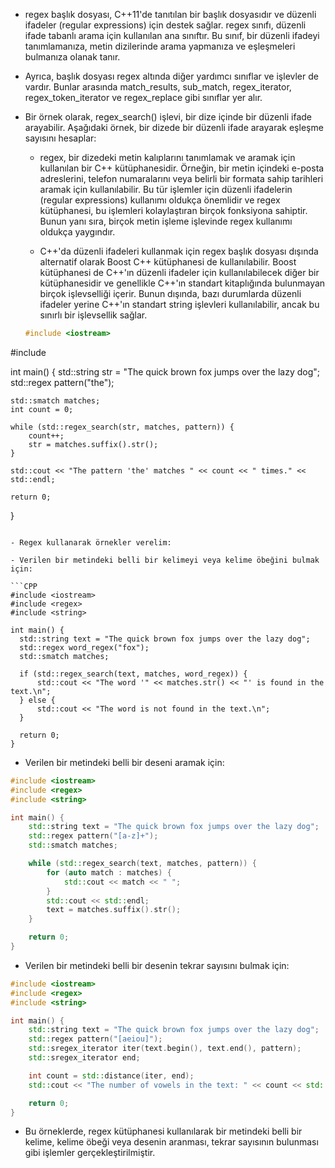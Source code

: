 - regex başlık dosyası, C++11'de tanıtılan bir başlık dosyasıdır ve düzenli ifadeler (regular expressions) için destek sağlar. regex sınıfı, düzenli ifade tabanlı arama için kullanılan ana sınıftır. Bu sınıf, bir düzenli ifadeyi tanımlamanıza, metin dizilerinde arama yapmanıza ve eşleşmeleri bulmanıza olanak tanır.

- Ayrıca, başlık dosyası regex altında diğer yardımcı sınıflar ve işlevler de vardır. Bunlar arasında match_results, sub_match, regex_iterator, regex_token_iterator ve regex_replace gibi sınıflar yer alır.

- Bir örnek olarak, regex_search() işlevi, bir dize içinde bir düzenli ifade arayabilir. Aşağıdaki örnek, bir dizede bir düzenli ifade arayarak eşleşme sayısını hesaplar:
  
  - regex, bir dizedeki metin kalıplarını tanımlamak ve aramak için kullanılan bir C++ kütüphanesidir. Örneğin, bir metin içindeki e-posta adreslerini, telefon numaralarını veya belirli bir formata sahip tarihleri aramak için kullanılabilir. Bu tür işlemler için düzenli ifadelerin (regular expressions) kullanımı oldukça önemlidir ve regex kütüphanesi, bu işlemleri kolaylaştıran birçok fonksiyona sahiptir. Bunun yanı sıra, birçok metin işleme işlevinde regex kullanımı oldukça yaygındır.
  
  - C++'da düzenli ifadeleri kullanmak için regex başlık dosyası dışında alternatif olarak Boost C++ kütüphanesi de kullanılabilir. Boost kütüphanesi de C++'ın düzenli ifadeler için kullanılabilecek diğer bir kütüphanesidir ve genellikle C++'ın standart kitaplığında bulunmayan birçok işlevselliği içerir. Bunun dışında, bazı durumlarda düzenli ifadeler yerine C++'ın standart string işlevleri kullanılabilir, ancak bu sınırlı bir işlevsellik sağlar.
  
  
  ```CPP
  #include <iostream>
#include <regex>

int main() {
    std::string str = "The quick brown fox jumps over the lazy dog";
    std::regex pattern("the");

    std::smatch matches;
    int count = 0;

    while (std::regex_search(str, matches, pattern)) {
        count++;
        str = matches.suffix().str();
    }

    std::cout << "The pattern 'the' matches " << count << " times." << std::endl;

    return 0;
}

  ```

- Regex kullanarak örnekler verelim:

- Verilen bir metindeki belli bir kelimeyi veya kelime öbeğini bulmak için:

```CPP
#include <iostream>
#include <regex>
#include <string>

int main() {
    std::string text = "The quick brown fox jumps over the lazy dog";
    std::regex word_regex("fox");
    std::smatch matches;

    if (std::regex_search(text, matches, word_regex)) {
        std::cout << "The word '" << matches.str() << "' is found in the text.\n";
    } else {
        std::cout << "The word is not found in the text.\n";
    }

    return 0;
}

```

- Verilen bir metindeki belli bir deseni aramak için:

```CPP
#include <iostream>
#include <regex>
#include <string>

int main() {
    std::string text = "The quick brown fox jumps over the lazy dog";
    std::regex pattern("[a-z]+");
    std::smatch matches;

    while (std::regex_search(text, matches, pattern)) {
        for (auto match : matches) {
            std::cout << match << " ";
        }
        std::cout << std::endl;
        text = matches.suffix().str();
    }

    return 0;
}

```

- Verilen bir metindeki belli bir desenin tekrar sayısını bulmak için:

```CPP
#include <iostream>
#include <regex>
#include <string>

int main() {
    std::string text = "The quick brown fox jumps over the lazy dog";
    std::regex pattern("[aeiou]");
    std::sregex_iterator iter(text.begin(), text.end(), pattern);
    std::sregex_iterator end;

    int count = std::distance(iter, end);
    std::cout << "The number of vowels in the text: " << count << std::endl;

    return 0;
}

```

- Bu örneklerde, regex kütüphanesi kullanılarak bir metindeki belli bir kelime, kelime öbeği veya desenin aranması, tekrar sayısının bulunması gibi işlemler gerçekleştirilmiştir.













